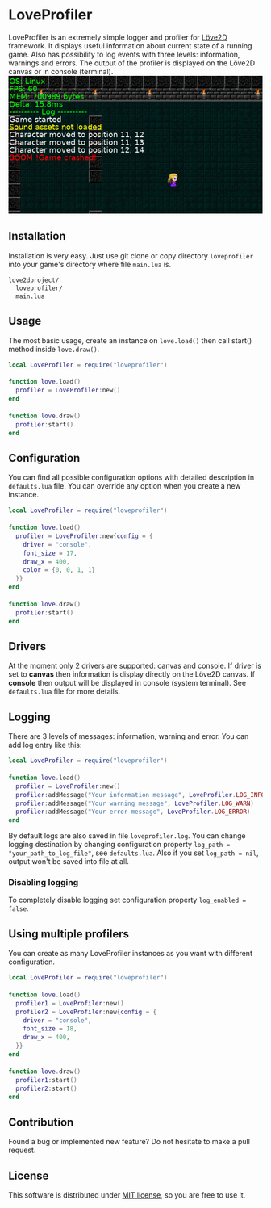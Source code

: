 # LoveProfiler

LoveProfiler is an extremely simple logger and profiler for [Löve2D](https://love2d.org) framework. It displays useful information about current state of a running game. Also has possibility to log events with three levels: information, warnings and errors. The output of the profiler is displayed on the Löve2D canvas or in console (terminal).
![LoveProfiler Screenshot](/screenshots/screenshot-01.png?raw=true)

## Installation

Installation is very easy. Just use git clone or copy directory `loveprofiler` into your game's directory where file `main.lua` is.

```
love2dproject/
  loveprofiler/
  main.lua
```

## Usage

The most basic usage, create an instance on `love.load()` then call start() method inside `love.draw()`. 

```lua
local LoveProfiler = require("loveprofiler")

function love.load()
  profiler = LoveProfiler:new() 
end

function love.draw()
  profiler:start()
end

```

## Configuration

You can find all possible configuration options with detailed description in `defaults.lua` file. You can override any option when you create a new instance.

```lua
local LoveProfiler = require("loveprofiler")

function love.load()
  profiler = LoveProfiler:new{config = {
    driver = "console",
    font_size = 17,
    draw_x = 400,
    color = {0, 0, 1, 1}
  }}
end

function love.draw()
  profiler:start()
end
```

## Drivers

At the moment only 2 drivers are supported: canvas and console. If driver is set to **canvas** then information is display directly on the Löve2D canvas. If **console** then output will be displayed in console (system terminal). See `defaults.lua` file for more details.

## Logging

There are 3 levels of messages: information, warning and error. You can add log entry like this:

```lua
local LoveProfiler = require("loveprofiler")

function love.load()
  profiler = LoveProfiler:new()
  profiler:addMessage("Your information message", LoveProfiler.LOG_INFO)
  profiler:addMessage("Your warning message", LoveProfiler.LOG_WARN)
  profiler:addMessage("Your error message", LoveProfiler.LOG_ERROR)
end
```
By default logs are also saved in file `loveprofiler.log`. You can change logging destination by changing configuration property `log_path = "your_path_to_log_file"`, see `defaults.lua`. Also if you set `log_path = nil`, output won't be saved into file at all.

### Disabling logging

To completely disable logging set configuration property `log_enabled = false`.

## Using multiple profilers

You can create as many LoveProfiler instances as you want with different configuration.

```lua
local LoveProfiler = require("loveprofiler")

function love.load()
  profiler1 = LoveProfiler:new()
  profiler2 = LoveProfiler:new{config = {
  	driver = "console",
    font_size = 18,
    draw_x = 400,
  }}
end

function love.draw()
  profiler1:start()
  profiler2:start()
end

```


## Contribution

Found a bug or implemented new feature? Do not hesitate to make a pull request. 

## License
This software is distributed under [MIT license](https://opensource.org/licenses/MIT), so you are free to use it.

